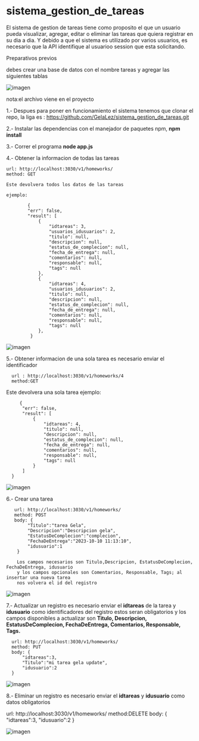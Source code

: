 # sistema_gestion_de_tareas


El sistema de gestion de tareas tiene como proposito el que un usuario pueda visualizar, 
agregar, editar o eliminar las tareas que quiera registrar en su dia a dia. 
Y debido a que el sistema es utilizado por varios usuarios, es necesario que la
API identifique al usuarioo session que esta solicitando.


Preparativos previos

debes crear una base de datos con el nombre tareas y agregar las siguientes tablas


![imagen](https://user-images.githubusercontent.com/16170395/233159930-ef3543ab-272e-453e-bc52-33fba8d6d72a.png)

nota:el archivo viene en el proyecto


1.- Despues para poner en funcionamiento el sistema tenemos que clonar el repo, la liga es :
https://github.com/GelaLez/sistema_gestion_de_tareas.git

2.- Instalar las dependencias con el manejador de paquetes npm,
 **npm install**

3.- Correr el programa
  **node app.js**
  
4.- Obtener la informacion de todas las tareas

    url: http://localhost:3030/v1/homeworks/
    method: GET
    
    Este devolvera todos los datos de las tareas 
    
    ejemplo:

            {
            "err": false,
            "result": [
                {
                    "idtareas": 3,
                    "usuarios_idusuarios": 2,
                    "titulo": null,
                    "descripcion": null,
                    "estatus_de_complecion": null,
                    "fecha_de_entrega": null,
                    "comentarios": null,
                    "responsable": null,
                    "tags": null
                },
                {
                    "idtareas": 4,
                    "usuarios_idusuarios": 2,
                    "titulo": null,
                    "descripcion": null,
                    "estatus_de_complecion": null,
                    "fecha_de_entrega": null,
                    "comentarios": null,
                    "responsable": null,
                    "tags": null
                },
             }
            
            
            
       
   ![imagen](https://user-images.githubusercontent.com/16170395/233159613-5ffecb33-4ab7-4227-98ab-406e48eb3441.png)  
                          
 5.- Obtener informacion de una sola tarea es necesario enviar el identificador
 
      url : http://localhost:3030/v1/homeworks/4
      method:GET
   Este devolvera una sola tarea
     ejemplo:
     
         {
          "err": false,
          "result": [
              {
                  "idtareas": 4,
                  "titulo": null,
                  "descripcion": null,
                  "estatus_de_complecion": null,
                  "fecha_de_entrega": null,
                  "comentarios": null,
                  "responsable": null,
                  "tags": null
              }
          ]
      }
      
      
![imagen](https://user-images.githubusercontent.com/16170395/233159485-a00bdcb5-eafa-4e9c-8661-232a39aca89e.png)
      
            
6.-    Crear una tarea 

       url: http://localhost:3030/v1/homeworks/
       method: POST
       body: {
            "Titulo":"tarea Gela",
            "Descripcion":"Descripcion gela",
            "EstatusDeComplecion":"complecion",
            "FechaDeEntrega":"2023-10-10 11:13:10",
            "idusuario":1
        }
        
        Los campos necesarios son Titulo,Descripcion, EstatusDeComplecion, FechaDeEntrega, idusuario 
        y los campos opcionales son Comentarios, Responsable, Tags; al insertar una nueva tarea 
        nos volvera el id del registro
        
       
![imagen](https://user-images.githubusercontent.com/16170395/233158844-b450b892-2615-46c0-842a-ed68dd5d070b.png)
   
   
7.- Actualizar un registro es necesario enviar el **idtareas** de la tarea y **idusuario**  como identificadores del registro estos seran obligatorios
    y los campos disponibles a  actualizar son **Titulo, Descripcion, EstatusDeComplecion, FechaDeEntrega, Comentarios, Responsable, Tags.**
      
      url: http://localhost:3030/v1/homeworks/
      method: PUT
      body: {    
          "idtareas":3,
          "Titulo":"mi tarea gela update",
          "idusuario":2
      }
      
      
![imagen](https://user-images.githubusercontent.com/16170395/233158563-8936f9ae-830d-4bcb-b9f5-593f5dca6982.png)
      
      
8.- Eliminar un registro es necesario enviar el **idtareas** y **idusuario** como datos obligatorios

  url: http://localhost:3030/v1/homeworks/
     method:DELETE
     body: {
            "idtareas":3,
            "idusuario":2
           }
      
      
![imagen](https://user-images.githubusercontent.com/16170395/233158179-2c6cbe26-923b-4c74-83e8-7f65a562a35b.png)


   
                    
